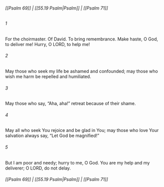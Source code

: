 
###### [[Psalm 69]] | [[55.19 Psalm|Psalm]] | [[Psalm 71]]

###### 1
For the choirmaster. Of David. To bring remembrance. Make haste, O God, to deliver me! Hurry, O LORD, to help me!
###### 2
May those who seek my life be ashamed and confounded; may those who wish me harm be repelled and humiliated.
###### 3
May those who say, “Aha, aha!” retreat because of their shame.
###### 4
May all who seek You rejoice and be glad in You; may those who love Your salvation always say, “Let God be magnified!”
###### 5
But I am poor and needy; hurry to me, O God. You are my help and my deliverer; O LORD, do not delay.

###### [[Psalm 69]] | [[55.19 Psalm|Psalm]] | [[Psalm 71]]
